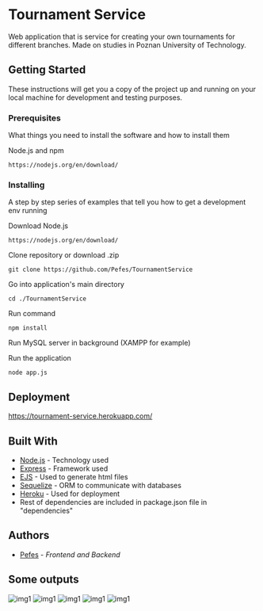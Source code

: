 # Tournament Service

Web application that is service for creating your own tournaments for different branches. Made on studies in Poznan University of Technology.

## Getting Started

These instructions will get you a copy of the project up and running on your local machine for development and testing purposes.

### Prerequisites

What things you need to install the software and how to install them

Node.js and npm

```
https://nodejs.org/en/download/
```

### Installing

A step by step series of examples that tell you how to get a development env running

Download Node.js

```
https://nodejs.org/en/download/
```

Clone repository or download .zip

```
git clone https://github.com/Pefes/TournamentService
```

Go into application's main directory

```
cd ./TournamentService
```

Run command

```
npm install
```

Run MySQL server in background (XAMPP for example)

Run the application

```
node app.js
```


## Deployment

https://tournament-service.herokuapp.com/

## Built With

* [Node.js](https://nodejs.org/en/docs/) - Technology used
* [Express](https://expressjs.com/en/api.html) - Framework used
* [EJS](https://ejs.co/#docs) - Used to generate html files
* [Sequelize](https://sequelize.org/) - ORM to communicate with databases
* [Heroku](https://heroku.com/) - Used for deployment
* Rest of dependencies are included in package.json file in "dependencies"

## Authors

* [Pefes](https://github.com/Pefes) - *Frontend and Backend* 

## Some outputs

![img1](https://imgur.com/TMNiCIu.png)
![img1](https://imgur.com/ooetwrz.png)
![img1](https://imgur.com/uXjpVm8.png)
![img1](https://imgur.com/k8vwUDj.png)
![img1](https://imgur.com/o3wzluL.png)
